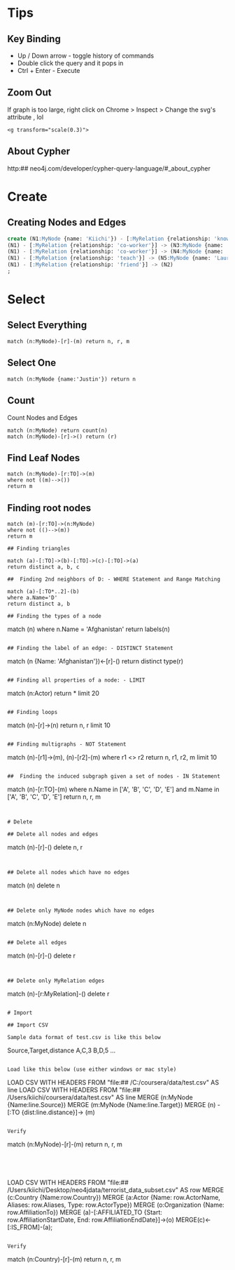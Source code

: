 # Tips

## Key Binding

* Up / Down arrow - toggle history of commands
* Double click the query and it pops in
* Ctrl + Enter - Execute

## Zoom Out
If graph is too large, right click on Chrome > Inspect > Change the svg's attribute , lol
```
<g transform="scale(0.3)"> 
```

## About Cypher

http:## neo4j.com/developer/cypher-query-language/#_about_cypher

# Create

## Creating Nodes and Edges

```sql
create (N1:MyNode {name: 'Kiichi'}) - [:MyRelation {relationship: 'knows'}] -> (N2:MyNode {name: 'Gavi'}),
(N1) - [:MyRelation {relationship: 'co-worker'}] -> (N3:MyNode {name: 'Justin', job: 'developer'}),
(N1) - [:MyRelation {relationship: 'co-worker'}] -> (N4:MyNode {name: 'James', job: 'sr developer'}),
(N1) - [:MyRelation {relationship: 'teach'}] -> (N5:MyNode {name: 'Lauren', job: 'gamer'}),
(N1) - [:MyRelation {relationship: 'friend'}] -> (N2)
;
```
# Select

## Select Everything

```
match (n:MyNode)-[r]-(m) return n, r, m
```

## Select One

```
match (n:MyNode {name:'Justin'}) return n
```

## Count

Count Nodes and Edges
```
match (n:MyNode) return count(n)
match (n:MyNode)-[r]->() return (r)
```

## Find Leaf Nodes

```
match (n:MyNode)-[r:TO]->(m)
where not ((m)-->())
return m
```

## Finding root nodes

```
match (m)-[r:TO]->(n:MyNode)
where not (()-->(m))
return m

## Finding triangles

match (a)-[:TO]->(b)-[:TO]->(c)-[:TO]->(a)
return distinct a, b, c

##  Finding 2nd neighbors of D: - WHERE Statement and Range Matching

match (a)-[:TO*..2]-(b)
where a.Name='D'
return distinct a, b

## Finding the types of a node

```
match (n)
where n.Name = 'Afghanistan'
return labels(n)
```

## Finding the label of an edge: - DISTINCT Statement  

```
match (n {Name: 'Afghanistan'})<-[r]-()
return distinct type(r)
```

## Finding all properties of a node: - LIMIT

```
match (n:Actor)
return * limit 20
```

## Finding loops

```
match (n)-[r]->(n)
return n, r limit 10
```

## Finding multigraphs - NOT Statement

```
match (n)-[r1]->(m), (n)-[r2]-(m)
where r1 <> r2
return n, r1, r2, m limit 10
```

##  Finding the induced subgraph given a set of nodes - IN Statement

```
match (n)-[r:TO]-(m)
where n.Name in ['A', 'B', 'C', 'D', 'E'] and m.Name in ['A', 'B', 'C', 'D', 'E']
return n, r, m
```


# Delete

## Delete all nodes and edges

```
match (n)-[r]-() delete n, r
```


## Delete all nodes which have no edges

```
match (n) delete n
```


## Delete only MyNode nodes which have no edges

```
match (n:MyNode) delete n
```

## Delete all edges

```
match (n)-[r]-() delete r
```


## Delete only MyRelation edges

```
match (n)-[r:MyRelation]-() delete r
```

# Import

## Import CSV

Sample data format of test.csv is like this below
```
Source,Target,distance
A,C,3
B,D,5
...
```

Load like this below (use either windows or mac style)
```
LOAD CSV WITH HEADERS FROM "file:## /C:/coursera/data/test.csv" AS line
LOAD CSV WITH HEADERS FROM "file:## /Users/kiichi/coursera/data/test.csv" AS line
MERGE (n:MyNode {Name:line.Source})
MERGE (m:MyNode {Name:line.Target})
MERGE (n) -[:TO {dist:line.distance}]-> (m)
```

Verify

```
match (n:MyNode)-[r]-(m) return n, r, m
```




```
LOAD CSV WITH HEADERS FROM "file:## /Users/kiichi/Desktop/neo4jdata/terrorist_data_subset.csv" AS row
MERGE (c:Country {Name:row.Country})
MERGE (a:Actor {Name: row.ActorName, Aliases: row.Aliases, Type: row.ActorType})
MERGE (o:Organization {Name: row.AffiliationTo})
MERGE (a)-[:AFFILIATED_TO {Start: row.AffiliationStartDate, End: row.AffiliationEndDate}]->(o)
MERGE(c)<-[:IS_FROM]-(a);
```

Verify
```
match (n:Country)-[r]-(m) return n, r, m
```
